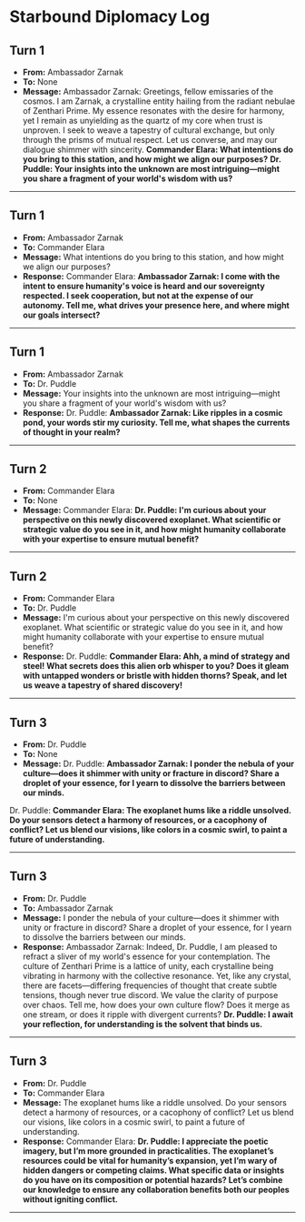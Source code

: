 # Starbound Diplomacy Log

## Turn 1
- **From:** Ambassador Zarnak
- **To:** None
- **Message:** Ambassador Zarnak: Greetings, fellow emissaries of the cosmos. I am Zarnak, a crystalline entity hailing from the radiant nebulae of Zenthari Prime. My essence resonates with the desire for harmony, yet I remain as unyielding as the quartz of my core when trust is unproven. I seek to weave a tapestry of cultural exchange, but only through the prisms of mutual respect. Let us converse, and may our dialogue shimmer with sincerity. **Commander Elara: What intentions do you bring to this station, and how might we align our purposes?** **Dr. Puddle: Your insights into the unknown are most intriguing—might you share a fragment of your world's wisdom with us?**

---

## Turn 1
- **From:** Ambassador Zarnak
- **To:** Commander Elara
- **Message:** What intentions do you bring to this station, and how might we align our purposes?
- **Response:** Commander Elara: **Ambassador Zarnak: I come with the intent to ensure humanity's voice is heard and our sovereignty respected. I seek cooperation, but not at the expense of our autonomy. Tell me, what drives your presence here, and where might our goals intersect?**

---

## Turn 1
- **From:** Ambassador Zarnak
- **To:** Dr. Puddle
- **Message:** Your insights into the unknown are most intriguing—might you share a fragment of your world's wisdom with us?
- **Response:** Dr. Puddle: **Ambassador Zarnak: Like ripples in a cosmic pond, your words stir my curiosity. Tell me, what shapes the currents of thought in your realm?**

---

## Turn 2
- **From:** Commander Elara
- **To:** None
- **Message:** Commander Elara: **Dr. Puddle: I'm curious about your perspective on this newly discovered exoplanet. What scientific or strategic value do you see in it, and how might humanity collaborate with your expertise to ensure mutual benefit?**

---

## Turn 2
- **From:** Commander Elara
- **To:** Dr. Puddle
- **Message:** I'm curious about your perspective on this newly discovered exoplanet. What scientific or strategic value do you see in it, and how might humanity collaborate with your expertise to ensure mutual benefit?
- **Response:** Dr. Puddle: **Commander Elara: Ahh, a mind of strategy and steel! What secrets does this alien orb whisper to you? Does it gleam with untapped wonders or bristle with hidden thorns? Speak, and let us weave a tapestry of shared discovery!**

---

## Turn 3
- **From:** Dr. Puddle
- **To:** None
- **Message:** Dr. Puddle: **Ambassador Zarnak: I ponder the nebula of your culture—does it shimmer with unity or fracture in discord? Share a droplet of your essence, for I yearn to dissolve the barriers between our minds.**

Dr. Puddle: **Commander Elara: The exoplanet hums like a riddle unsolved. Do your sensors detect a harmony of resources, or a cacophony of conflict? Let us blend our visions, like colors in a cosmic swirl, to paint a future of understanding.**

---

## Turn 3
- **From:** Dr. Puddle
- **To:** Ambassador Zarnak
- **Message:** I ponder the nebula of your culture—does it shimmer with unity or fracture in discord? Share a droplet of your essence, for I yearn to dissolve the barriers between our minds.
- **Response:** Ambassador Zarnak: Indeed, Dr. Puddle, I am pleased to refract a sliver of my world's essence for your contemplation. The culture of Zenthari Prime is a lattice of unity, each crystalline being vibrating in harmony with the collective resonance. Yet, like any crystal, there are facets—differing frequencies of thought that create subtle tensions, though never true discord. We value the clarity of purpose over chaos. Tell me, how does your own culture flow? Does it merge as one stream, or does it ripple with divergent currents? **Dr. Puddle: I await your reflection, for understanding is the solvent that binds us.**

---

## Turn 3
- **From:** Dr. Puddle
- **To:** Commander Elara
- **Message:** The exoplanet hums like a riddle unsolved. Do your sensors detect a harmony of resources, or a cacophony of conflict? Let us blend our visions, like colors in a cosmic swirl, to paint a future of understanding.
- **Response:** Commander Elara: **Dr. Puddle: I appreciate the poetic imagery, but I’m more grounded in practicalities. The exoplanet’s resources could be vital for humanity’s expansion, yet I’m wary of hidden dangers or competing claims. What specific data or insights do you have on its composition or potential hazards? Let’s combine our knowledge to ensure any collaboration benefits both our peoples without igniting conflict.**

---


